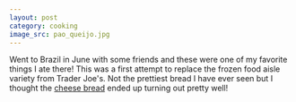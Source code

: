 ```yaml
---
layout: post
category: cooking
image_src: pao_queijo.jpg
---
```


Went to Brazil in June with some friends and these were one of my favorite things I ate there! 
This was a first attempt to replace the frozen food aisle variety from Trader Joe's. 
Not the prettiest bread I have ever seen but I thought the [cheese bread](https://www.thekitchn.com/how-to-make-po-de-queijo-brazilian-cheese-bread-cooking-lessons-from-the-kitchn-176118) ended up turning out pretty well!
